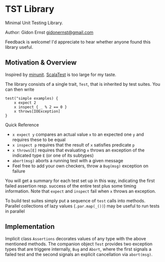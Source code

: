 TST Library
===========

Minimal Unit Testing Library.

Author: Gidon Ernst <gidonernst@gmail.com>

Feedback is welcome! I'd appreciate to hear whether anyone found this library useful.

Motivation & Overview
---------------------

Inspired by [minunit](#).
[ScalaTest](http://scalatest.org) is too large for my taste.

The library consists of a single trait, `Test`, that is inherited by test suites.
You can then write

    test("simple examples) {
        x expect 2
        x inspect { _ % 2 == 0 }
        x throws[IOException]
    }

Quick Reference

- `x expect y` compares an actual value `x` to an expected one `y` and requires
  these to be equal
- `x inspect p` requires that the result of `x` satisfies predicate `p`
- `x throws[E]` requires that evaluating `x` throws an exception of the
  indicated type `E` (or one of its subtypes)
- `abort(msg)` aborts a running test with a given message
- Feel free to add your own checkers, throw a `Bug(msg)` exception on failure

You will get a summary for each test set up in this way,
indicating the first failed assertion resp. success of the entire test
plus some timing information.
Note that `expect` and `inspect` fail when `x` throws an exception.

To build test suites simply put a sequence of `test` calls into methods.
Parallel collections of lazy values (`.par.map(_())`) may be useful to run tests
in parallel

Implementation
--------------

Implicit class `Assertions` decorates values of any type with the above
mentioned methods. The companion object `Test` provides two exception types that
are triggere internally, `Bug` and `Abort`, where the first signals a failed test
and the second signals an explicit cancellation via `abort(msg)`.
